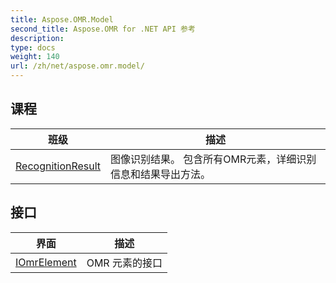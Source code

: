 ```yaml
---
title: Aspose.OMR.Model
second_title: Aspose.OMR for .NET API 参考
description: 
type: docs
weight: 140
url: /zh/net/aspose.omr.model/
---
```



## 课程

| 班级 | 描述 |
| --- | --- |
| [RecognitionResult](./recognitionresult/) | 图像识别结果。 包含所有OMR元素，详细识别信息和结果导出方法。 |
## 接口

| 界面 | 描述 |
| --- | --- |
| [IOmrElement](./iomrelement/) | OMR 元素的接口 |


